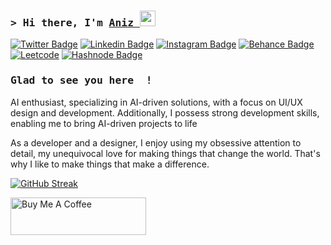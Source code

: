 ### <samp>&gt; Hi there, I'm <a href="https://4n1z.github.io/" target="_blank">Aniz </a> <img src="https://media.giphy.com/media/hvRJCLFzcasrR4ia7z/giphy.gif" width="25"> </samp>

[![Twitter Badge](https://img.shields.io/badge/-Twitter-00acee?flat-for-the-badge&logo=Twitter&logoColor=white)](https://twitter.com/)
[![Linkedin Badge](https://img.shields.io/badge/-LinkedIn-0e76a8?flat-for-the-badge&logo=Linkedin&logoColor=white)](https://www.linkedin.com/in/aniz-bin-nowshad/)
[![Instagram Badge](https://img.shields.io/badge/-Instagram-e4405f?flat-for-the-badge&logo=Instagram&logoColor=black)](https://instagram.com/just_my_designs_/)
[![Behance Badge](https://img.shields.io/badge/Behance-0054F7?style=flat-for-the-badge&logo=behance&logoColor=white)](https://www.behance.net/aniz14)
[![Leetcode](https://img.shields.io/badge/-LeetCode-FFA116?style=flat-for-the-badge&logo=LeetCode&logoColor=black)](https://leetcode.com/aniz/)
[![Hashnode Badge](https://img.shields.io/badge/Hashnode-2962FF?style=flat-the-badge&logo=hashnode&logoColor=white)](https://aniz.hashnode.dev/)

### <samp> Glad to see you here &nbsp;! </samp>

AI enthusiast, specializing in AI-driven solutions, with a focus on UI/UX design and development. Additionally, I possess strong development skills, enabling me to bring AI-driven projects to life

As a developer and a designer, I enjoy using my obsessive attention to detail, my unequivocal love for making things that change the world. That's why I like to make things that make a difference.

 <!--
 ### <samp>&gt; Talking about Personal Stuffs: </samp>

- <img src="https://github.com/Gapur/Gapur/blob/main/assets/developer.gif?raw=true" width="21" />&nbsp;&nbsp; Co Founder [@Soft Served Web](https://www.softservedweb.com/)
- <img src="https://github.com/Gapur/Gapur/blob/main/assets/developer.gif?raw=true" width="21" />&nbsp;&nbsp; Community Ambassador [@Cohere](https://cohere.com/)
- <img src="https://github.com/Gapur/Gapur/blob/main/assets/developer.gif?raw=true" width="21" />&nbsp;&nbsp; I’m currently doing projects on GenAI.
- <img src="https://github.com/Gapur/Gapur/blob/main/assets/message.gif?raw=true" width="21" />&nbsp;&nbsp; Ask me about anything, I am happy to help.
- <img src="https://github.com/Gapur/Gapur/blob/main/assets/laptop.gif?raw=true" width="21" />&nbsp;&nbsp; I write what I learn on [Hashnode](https://aniz.hashnode.dev/).
- <img src="https://github.com/Gapur/Gapur/blob/main/assets/letterbox.gif?raw=true" width="21" />&nbsp;&nbsp; How to reach me: [mail me](https://anizbinnowshad@gmail)
- <img src="https://github.com/Gapur/Gapur/blob/main/assets/doc.gif?raw=true" width="21" />&nbsp;&nbsp; [Resume](https://drive.google.com/file/d/1RNSgRIByazdtS0b36Z0EmFXqTbgWmqkR/view?google_abuse=GOOGLE_ABUSE_EXEMPTION%3DID%3D33a87f5e2e396759:TM%3D1697213970:C%3Dr:IP%3D2405:201:f00f:20b8:34eb:cb80:14f8:bee9-:S%3DyqqKUVyFXF1Gdgy0dmLVW3s%3B+path%3D/%3B+domain%3Dgoogle.com%3B+expires%3DFri,+13-Oct-2023+19:19:30+GMT)
</br>
-->

[![GitHub Streak](https://streak-stats.demolab.com?user=4N1Z&theme=transparent)](https://git.io/streak-stats)

<a href="https://www.buymeacoffee.com/aniz" target="_blank"><img src="https://cdn.buymeacoffee.com/buttons/v2/default-yellow.png" alt="Buy Me A Coffee" style="height: 60px !important;width: 217px !important;" ></a>

<!-- ### <samp> 📈 **My GitHub Stats:** <samp> -->


  <!-- ![](https://github-readme-streak-stats.herokuapp.com/?user=4N1Z&theme=dark&background=FFFFFF00&hide_border=true )<br/> -->
  <!-- ![Top Langs](https://github-readme-stats.vercel.app/api/top-langs/?username=4n1z&layout=compact&theme=dark) -->
  <!-- <img height="180em" src="https://github-readme-stats.vercel.app/api?username=4N1Z&show_icons=true&hide_border=true&&count_private=true&include_all_commits=true" /> -->

